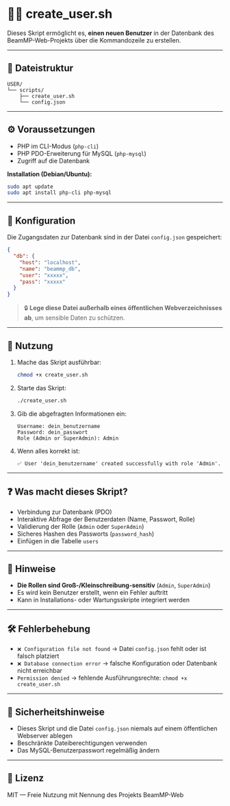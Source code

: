 
# 🧑‍💻 create_user.sh

Dieses Skript ermöglicht es, **einen neuen Benutzer** in der Datenbank des BeamMP-Web-Projekts über die Kommandozeile zu erstellen.

---


## 📁 Dateistruktur

```
USER/
└── scripts/
    ├── create_user.sh
    └── config.json
```

---


## ⚙️ Voraussetzungen

- PHP im CLI-Modus (`php-cli`)
- PHP PDO-Erweiterung für MySQL (`php-mysql`)
- Zugriff auf die Datenbank

**Installation (Debian/Ubuntu):**

```bash
sudo apt update
sudo apt install php-cli php-mysql
```

---


## 🔐 Konfiguration

Die Zugangsdaten zur Datenbank sind in der Datei `config.json` gespeichert:

```json
{
  "db": {
    "host": "localhost",
    "name": "beammp_db",
    "user": "xxxxx", 
    "pass": "xxxxx"
  }
}
```

> 🔒 **Lege diese Datei außerhalb eines öffentlichen Webverzeichnisses ab**, um sensible Daten zu schützen.

---


## 🚀 Nutzung

1. Mache das Skript ausführbar:
   ```bash
   chmod +x create_user.sh
   ```

2. Starte das Skript:
   ```bash
   ./create_user.sh
   ```

3. Gib die abgefragten Informationen ein:
   ```
   Username: dein_benutzername
   Password: dein_passwort
   Role (Admin or SuperAdmin): Admin
   ```

4. Wenn alles korrekt ist:
   ```
   ✅ User 'dein_benutzername' created successfully with role 'Admin'.
   ```

---


## ❓ Was macht dieses Skript?

- Verbindung zur Datenbank (PDO)
- Interaktive Abfrage der Benutzerdaten (Name, Passwort, Rolle)
- Validierung der Rolle (`Admin` oder `SuperAdmin`)
- Sicheres Hashen des Passworts (`password_hash`)
- Einfügen in die Tabelle `users`

---


## 📌 Hinweise

- **Die Rollen sind Groß-/Kleinschreibung-sensitiv** (`Admin`, `SuperAdmin`)
- Es wird kein Benutzer erstellt, wenn ein Fehler auftritt
- Kann in Installations- oder Wartungsskripte integriert werden

---


## 🛠️ Fehlerbehebung

- `❌ Configuration file not found` → Datei `config.json` fehlt oder ist falsch platziert
- `❌ Database connection error` → falsche Konfiguration oder Datenbank nicht erreichbar
- `Permission denied` → fehlende Ausführungsrechte: `chmod +x create_user.sh`

---


## 🔐 Sicherheitshinweise

- Dieses Skript und die Datei `config.json` niemals auf einem öffentlichen Webserver ablegen
- Beschränkte Dateiberechtigungen verwenden
- Das MySQL-Benutzerpasswort regelmäßig ändern

---


## 📄 Lizenz

MIT — Freie Nutzung mit Nennung des Projekts BeamMP-Web
